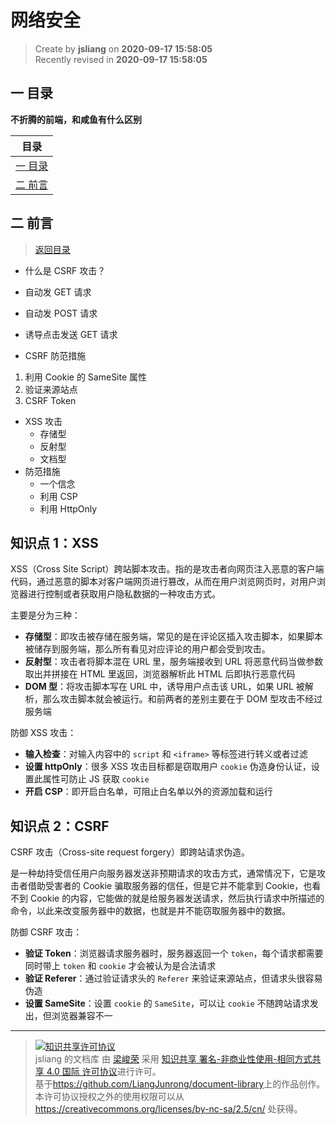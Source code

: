 网络安全
===

> Create by **jsliang** on **2020-09-17 15:58:05**  
> Recently revised in **2020-09-17 15:58:05**

## <a name="chapter-one" id="chapter-one"></a>一 目录

**不折腾的前端，和咸鱼有什么区别**

| 目录 |
| --- |
| [一 目录](#chapter-one) |
| <a name="catalog-chapter-two" id="catalog-chapter-two"></a>[二 前言](#chapter-two) |

## <a name="chapter-two" id="chapter-two"></a>二 前言

> [返回目录](#chapter-one)

* 什么是 CSRF 攻击？

* 自动发 GET 请求
* 自动发 POST 请求
* 诱导点击发送 GET 请求

* CSRF 防范措施

1. 利用 Cookie 的 SameSite 属性
2. 验证来源站点
3. CSRF Token

* XSS 攻击
  * 存储型
  * 反射型
  * 文档型
* 防范措施
  * 一个信念
  * 利用 CSP
  * 利用 HttpOnly

## 知识点 1：XSS

XSS（Cross Site Script）跨站脚本攻击。指的是攻击者向网页注入恶意的客户端代码，通过恶意的脚本对客户端网页进行篡改，从而在用户浏览网页时，对用户浏览器进行控制或者获取用户隐私数据的一种攻击方式。

主要是分为三种：

* **存储型**：即攻击被存储在服务端，常见的是在评论区插入攻击脚本，如果脚本被储存到服务端，那么所有看见对应评论的用户都会受到攻击。
* **反射型**：攻击者将脚本混在 URL 里，服务端接收到 URL 将恶意代码当做参数取出并拼接在 HTML 里返回，浏览器解析此 HTML 后即执行恶意代码
* **DOM 型**：将攻击脚本写在 URL 中，诱导用户点击该 URL，如果 URL 被解析，那么攻击脚本就会被运行。和前两者的差别主要在于 DOM 型攻击不经过服务端

防御 XSS 攻击：

* **输入检查**：对输入内容中的 `script` 和 `<iframe>` 等标签进行转义或者过滤
* **设置 httpOnly**：很多 XSS 攻击目标都是窃取用户 `cookie` 伪造身份认证，设置此属性可防止 JS 获取 `cookie`
* **开启 CSP**：即开启白名单，可阻止白名单以外的资源加载和运行

## 知识点 2：CSRF

CSRF 攻击（Cross-site request forgery）即跨站请求伪造。

是一种劫持受信任用户向服务器发送非预期请求的攻击方式，通常情况下，它是攻击者借助受害者的 Cookie 骗取服务器的信任，但是它并不能拿到 Cookie，也看不到 Cookie 的内容，它能做的就是给服务器发送请求，然后执行请求中所描述的命令，以此来改变服务器中的数据，也就是并不能窃取服务器中的数据。

防御 CSRF 攻击：

* **验证 Token**：浏览器请求服务器时，服务器返回一个 `token`，每个请求都需要同时带上 `token` 和 `cookie` 才会被认为是合法请求
* **验证 Referer**：通过验证请求头的 `Referer` 来验证来源站点，但请求头很容易伪造
* **设置 SameSite**：设置 `cookie` 的 `SameSite`，可以让 `cookie` 不随跨站请求发出，但浏览器兼容不一

---

> <a rel="license" href="http://creativecommons.org/licenses/by-nc-sa/4.0/"><img alt="知识共享许可协议" style="border-width:0" src="https://i.creativecommons.org/l/by-nc-sa/4.0/88x31.png" /></a><br /><span xmlns:dct="http://purl.org/dc/terms/" property="dct:title">jsliang 的文档库</span> 由 <a xmlns:cc="http://creativecommons.org/ns#" href="https://github.com/LiangJunrong/document-library" property="cc:attributionName" rel="cc:attributionURL">梁峻荣</a> 采用 <a rel="license" href="http://creativecommons.org/licenses/by-nc-sa/4.0/">知识共享 署名-非商业性使用-相同方式共享 4.0 国际 许可协议</a>进行许可。<br />基于<a xmlns:dct="http://purl.org/dc/terms/" href="https://github.com/LiangJunrong/document-library" rel="dct:source">https://github.com/LiangJunrong/document-library</a>上的作品创作。<br />本许可协议授权之外的使用权限可以从 <a xmlns:cc="http://creativecommons.org/ns#" href="https://creativecommons.org/licenses/by-nc-sa/2.5/cn/" rel="cc:morePermissions">https://creativecommons.org/licenses/by-nc-sa/2.5/cn/</a> 处获得。
